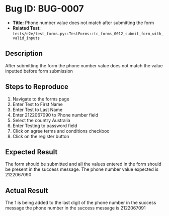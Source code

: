 # Bug ID: BUG-0007

- **Title:** Phone number value does not match after submitting the form 
- **Related Test:** `tests/e2e/test_forms.py::TestForms::tc_forms_0012_submit_form_with_valid_inputs`

## Description
After submitting the form the phone number value does not match the value inputted before form submission

## Steps to Reproduce
1. Navigate to the forms page 
2. Enter Test to First Name 
3. Enter Test to Last Name
4. Enter 2122067090 to Phone number field
5. Select the country Australia 
6. Enter Testing to password field
7. Click on agree terms and conditions checkbox 
8. Click on the register button

## Expected Result

The form should be submitted and all the values entered in the form should be present in the success message. The phone number value expected is 2122067090

## Actual Result

The 1 is being added to the last digit of the phone number in the success message the phone number in the success message is 2122067091


